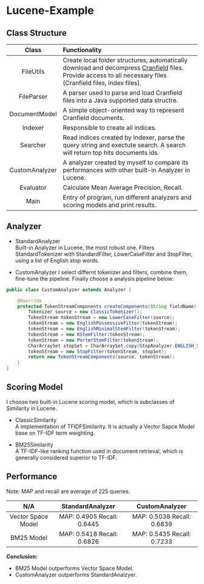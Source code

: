 # Lucene-Example

## Class Structure

|Class|Functionality|
|:--:|:--|
|FileUtils|Create local folder structures, automatically download and decompress [Cranfield](http://ir.dcs.gla.ac.uk/resources/test_collections/cran/) files. Provide access to all necessary files (Cranfield files, index files).|
|FileParser|A parser used to parse and load Cranfield files into a Java supported data structre. |
|DocumentModel|A simple object-oriented way to represent Cranfield documents.|
|Indexer|Responsible to create all indices.|
|Searcher|Read indices created by Indexer, parse the query string and exectute search. A search will return top hits documents ids.|
|CustomAnalyzer|A analyzer created by myself to compare its performances with other built-in Analyzer in Lucene.|
|Evaluator|Calculate Mean Average Precision, Recall.|
|Main|Entry of program, run different analyzers and scoring models and print results.|

## Analyzer

* StandardAnalyzer  
Built-in Analyzer in Lucene, the most robust one. Filters StandardTokenizer with StandardFilter, LowerCaseFilter and StopFilter, using a list of English stop words.

* CustomAnalyzer
I select differnt tokenizer and filters, combine them, fine-tune the pipeline. Finally choose a analysis pipeline below:

```Java
public class CustomAnalyzer extends Analyzer {

    @Override
    protected TokenStreamComponents createComponents(String fieldName) {
        Tokenizer source = new ClassicTokenizer();
        TokenStream tokenStream = new LowerCaseFilter(source);
        tokenStream = new EnglishPossessiveFilter(tokenStream);
        tokenStream = new EnglishMinimalStemFilter(tokenStream);
        tokenStream = new KStemFilter(tokenStream);
        tokenStream = new PorterStemFilter(tokenStream);
        CharArraySet stopSet = CharArraySet.copy(StopAnalyzer.ENGLISH_STOP_WORDS_SET);
        tokenStream = new StopFilter(tokenStream, stopSet);
        return new TokenStreamComponents(source, tokenStream);
    }
}
```

## Scoring Model

I choose two built-in Lucene scoring model, which is subclasses of Similarity in Lucene.

* ClassicSimilarity  
A implementation of TFIDFSimilarity. It is actually a Vector Sapce Model base on TF-IDF term weighting.

* BM25Similarity  
A TF-IDF-like ranking function used in document retrieval, which is generally considered superior to TF-IDF.

## Performance
Note: MAP and recall are average of 225 queries.

|N/A|StandardAnalyzer|CustomAnalyzer|
|:--:|:--:|:--:|
|Vector Space Model|MAP: 0.4905 Recall: 0.6445|MAP: 0.5038 Recall: 0.6839|
|BM25 Model|MAP: 0.5418 Recall: 0.6826|MAP: 0.5435 Recall: 0.7233|

**Conclusion:**

* BM25 Model outperforms Vector Space Model. 
* CustomAnalyzer outperforms StandardAnalzyer.




